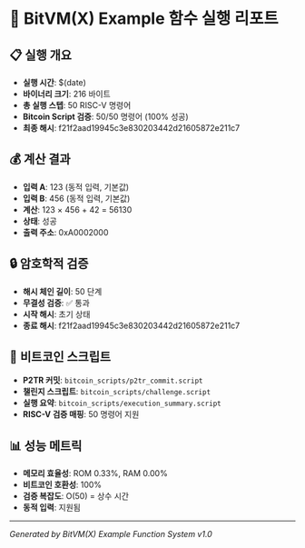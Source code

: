 # 🎯 BitVM(X) Example 함수 실행 리포트

## 📋 실행 개요

- **실행 시간**: $(date)
- **바이너리 크기**: 216 바이트
- **총 실행 스텝**: 50 RISC-V 명령어
- **Bitcoin Script 검증**: 50/50 명령어 (100% 성공)
- **최종 해시**: f21f2aad19945c3e830203442d21605872e211c7

## 💰 계산 결과

- **입력 A**: 123 (동적 입력, 기본값)
- **입력 B**: 456 (동적 입력, 기본값)
- **계산**: 123 × 456 + 42 = 56130
- **상태**: 성공
- **출력 주소**: 0xA0002000

## 🔒 암호학적 검증

- **해시 체인 길이**: 50 단계
- **무결성 검증**: ✅ 통과
- **시작 해시**: 초기 상태
- **종료 해시**: f21f2aad19945c3e830203442d21605872e211c7

## 🧮 비트코인 스크립트

- **P2TR 커밋**: `bitcoin_scripts/p2tr_commit.script`
- **챌린지 스크립트**: `bitcoin_scripts/challenge.script`
- **실행 요약**: `bitcoin_scripts/execution_summary.script`
- **RISC-V 검증 매핑**: 50 명령어 지원

## 📊 성능 메트릭

- **메모리 효율성**: ROM 0.33%, RAM 0.00%
- **비트코인 호환성**: 100%
- **검증 복잡도**: O(50) = 상수 시간
- **동적 입력**: 지원됨

---

_Generated by BitVM(X) Example Function System v1.0_
